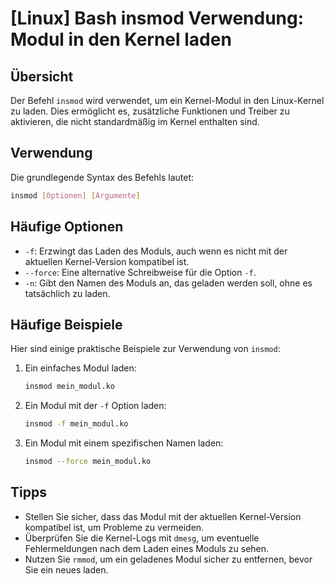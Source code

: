 # [Linux] Bash insmod Verwendung: Modul in den Kernel laden

## Übersicht
Der Befehl `insmod` wird verwendet, um ein Kernel-Modul in den Linux-Kernel zu laden. Dies ermöglicht es, zusätzliche Funktionen und Treiber zu aktivieren, die nicht standardmäßig im Kernel enthalten sind.

## Verwendung
Die grundlegende Syntax des Befehls lautet:

```bash
insmod [Optionen] [Argumente]
```

## Häufige Optionen
- `-f`: Erzwingt das Laden des Moduls, auch wenn es nicht mit der aktuellen Kernel-Version kompatibel ist.
- `--force`: Eine alternative Schreibweise für die Option `-f`.
- `-n`: Gibt den Namen des Moduls an, das geladen werden soll, ohne es tatsächlich zu laden.

## Häufige Beispiele
Hier sind einige praktische Beispiele zur Verwendung von `insmod`:

1. Ein einfaches Modul laden:
   ```bash
   insmod mein_modul.ko
   ```

2. Ein Modul mit der `-f` Option laden:
   ```bash
   insmod -f mein_modul.ko
   ```

3. Ein Modul mit einem spezifischen Namen laden:
   ```bash
   insmod --force mein_modul.ko
   ```

## Tipps
- Stellen Sie sicher, dass das Modul mit der aktuellen Kernel-Version kompatibel ist, um Probleme zu vermeiden.
- Überprüfen Sie die Kernel-Logs mit `dmesg`, um eventuelle Fehlermeldungen nach dem Laden eines Moduls zu sehen.
- Nutzen Sie `rmmod`, um ein geladenes Modul sicher zu entfernen, bevor Sie ein neues laden.
